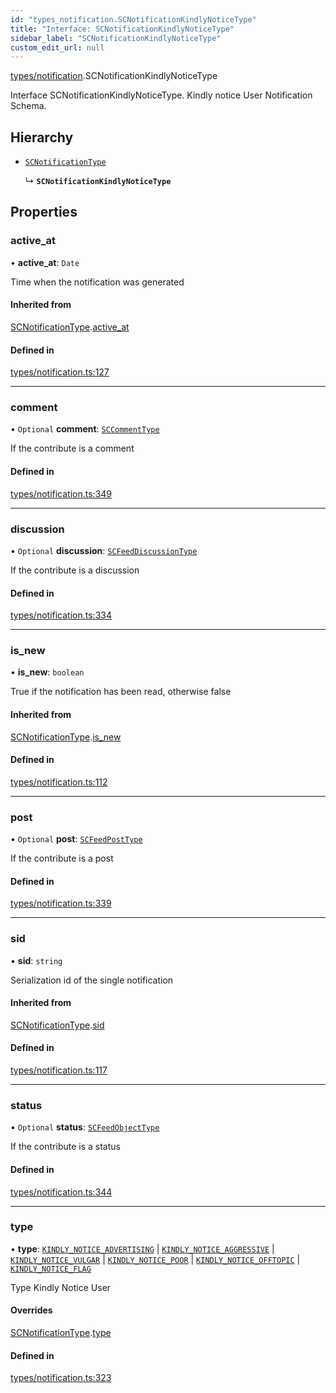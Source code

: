 ```yaml
---
id: "types_notification.SCNotificationKindlyNoticeType"
title: "Interface: SCNotificationKindlyNoticeType"
sidebar_label: "SCNotificationKindlyNoticeType"
custom_edit_url: null
---
```


[types/notification](../modules/types_notification.md).SCNotificationKindlyNoticeType

Interface SCNotificationKindlyNoticeType.
Kindly notice User Notification Schema.

## Hierarchy

- [`SCNotificationType`](types_notification.SCNotificationType.md)

  ↳ **`SCNotificationKindlyNoticeType`**

## Properties

### active\_at

• **active\_at**: `Date`

Time when the notification was generated

#### Inherited from

[SCNotificationType](types_notification.SCNotificationType.md).[active_at](types_notification.SCNotificationType.md#active_at)

#### Defined in

[types/notification.ts:127](https://github.com/selfcommunity/community-ui/blob/e8a635a/packages/sc-core/src/types/notification.ts#L127)

___

### comment

• `Optional` **comment**: [`SCCommentType`](types_comment.SCCommentType.md)

If the contribute is a comment

#### Defined in

[types/notification.ts:349](https://github.com/selfcommunity/community-ui/blob/e8a635a/packages/sc-core/src/types/notification.ts#L349)

___

### discussion

• `Optional` **discussion**: [`SCFeedDiscussionType`](types_feed.SCFeedDiscussionType.md)

If the contribute is a discussion

#### Defined in

[types/notification.ts:334](https://github.com/selfcommunity/community-ui/blob/e8a635a/packages/sc-core/src/types/notification.ts#L334)

___

### is\_new

• **is\_new**: `boolean`

True if the notification has been read, otherwise false

#### Inherited from

[SCNotificationType](types_notification.SCNotificationType.md).[is_new](types_notification.SCNotificationType.md#is_new)

#### Defined in

[types/notification.ts:112](https://github.com/selfcommunity/community-ui/blob/e8a635a/packages/sc-core/src/types/notification.ts#L112)

___

### post

• `Optional` **post**: [`SCFeedPostType`](types_feed.SCFeedPostType.md)

If the contribute is a post

#### Defined in

[types/notification.ts:339](https://github.com/selfcommunity/community-ui/blob/e8a635a/packages/sc-core/src/types/notification.ts#L339)

___

### sid

• **sid**: `string`

Serialization id of the single notification

#### Inherited from

[SCNotificationType](types_notification.SCNotificationType.md).[sid](types_notification.SCNotificationType.md#sid)

#### Defined in

[types/notification.ts:117](https://github.com/selfcommunity/community-ui/blob/e8a635a/packages/sc-core/src/types/notification.ts#L117)

___

### status

• `Optional` **status**: [`SCFeedObjectType`](types_feed.SCFeedObjectType.md)

If the contribute is a status

#### Defined in

[types/notification.ts:344](https://github.com/selfcommunity/community-ui/blob/e8a635a/packages/sc-core/src/types/notification.ts#L344)

___

### type

• **type**: [`KINDLY_NOTICE_ADVERTISING`](../enums/types_notification.SCNotificationTypologyType.md#kindly_notice_advertising) \| [`KINDLY_NOTICE_AGGRESSIVE`](../enums/types_notification.SCNotificationTypologyType.md#kindly_notice_aggressive) \| [`KINDLY_NOTICE_VULGAR`](../enums/types_notification.SCNotificationTypologyType.md#kindly_notice_vulgar) \| [`KINDLY_NOTICE_POOR`](../enums/types_notification.SCNotificationTypologyType.md#kindly_notice_poor) \| [`KINDLY_NOTICE_OFFTOPIC`](../enums/types_notification.SCNotificationTypologyType.md#kindly_notice_offtopic) \| [`KINDLY_NOTICE_FLAG`](../enums/types_notification.SCNotificationTypologyType.md#kindly_notice_flag)

Type Kindly Notice User

#### Overrides

[SCNotificationType](types_notification.SCNotificationType.md).[type](types_notification.SCNotificationType.md#type)

#### Defined in

[types/notification.ts:323](https://github.com/selfcommunity/community-ui/blob/e8a635a/packages/sc-core/src/types/notification.ts#L323)
